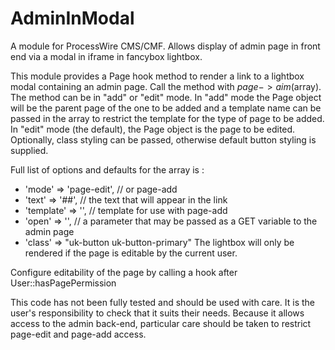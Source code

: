 # AdminInModal
A module for ProcessWire CMS/CMF. Allows display of admin page in front end via a modal in iframe in fancybox lightbox.

This module provides a Page hook method to render a link to a lightbox modal containing an admin page. 
Call the method with $page->aim($array). The method can be in "add" or "edit" mode. In "add" mode the Page object will be the parent page of the one to be added and a template name can be passed in the array to restrict the template for the type of page to be added. In "edit" mode (the default), the Page object is the page to be edited. Optionally, class styling can be passed, otherwise default button styling is supplied.

Full list of options and defaults for the array is :

* 'mode' => 'page-edit', // or page-add
* 'text' => '##', // the text that will appear in the link 
* 'template' => '', // template for use with page-add 
* 'open' => '', // a parameter that may be passed as a GET variable to the admin page
* 'class' => "uk-button uk-button-primary" The lightbox will only be rendered if the page is editable by the current user.

Configure editability of the page by calling a hook after User::hasPagePermission

This code has not been fully tested and should be used with care. It is the user's responsibility to check that it suits their needs.
Because it allows access to the admin back-end, particular care should be taken to restrict page-edit and page-add access.
